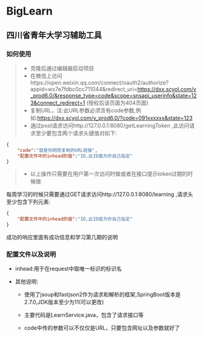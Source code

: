 # BigLearn

## 四川省青年大学习辅助工具

### 如何使用

> + 克隆后通过编辑器启动项目
> + 在微信上访问https://open.weixin.qq.com/connect/oauth2/authorize?appid=wx7e7fdbc0cc711044&redirect_uri=https://dxx.scyol.com/v_prod6.0/&response_type=code&scope=snsapi_userinfo&state=123&connect_redirect=1  (授权后该页面为404页面)
> + 复制URL，注:此URL参数必须含有code参数,例如:https://dxx.scyol.com/v_prod6.0/?code=091xxxxxx&state=123
> + 通过post请求访问http://127.0.0.1:8080/getLearningToken ,此访问请求至少要包含两个请求头键值对如下:

```json
{
    "code":"就是你刚刚复制的URL链接",
    "配置文件中的inhead的值":"ID,此ID值为你自己指定"
}
```

> + 以上操作只需要在用户第一次访问时做或者在接口提示token过期的时候做



每周学习的时候只需要通过GET请求访问http://127.0.0.1:8080/learning ,请求头至少包含下列元素:

```json
{
    "配置文件中的inhead的值":"ID,此ID值为你自己指定"
}
```

成功的响应里面有成功信息和学习第几期的说明

### 配置文件以及说明

+ inhead:用于在request中取唯一标识的标识名

+ 其他说明:

  + 使用了jsoup和fastjson2作为请求和解析的框架,SpringBoot版本是2.7.0,JDK版本至少为11(可以更改)

  + 主要代码是LearnService.java，包含了请求接口等
  + code中传的参数可以不仅仅是URL，只要包含网址以及参数就好了

